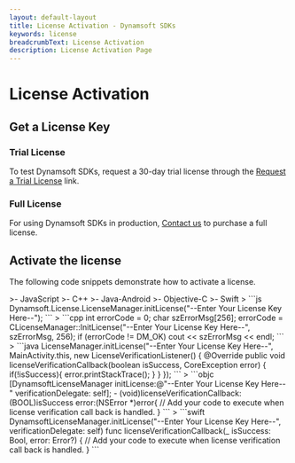 ```yaml
---
layout: default-layout
title: License Activation - Dynamsoft SDKs
keywords: license
breadcrumbText: License Activation
description: License Activation Page
---
```


# License Activation

## Get a License Key

### Trial License

To test Dynamsoft SDKs, request a 30-day trial license through the [Request a Trial License](https://www.dynamsoft.com/customer/license/trialLicense/?utm_source=dcvCoreDocs&product=dcv&package=core) link.

### Full License

For using Dynamsoft SDKs in production, [Contact us](https://www.dynamsoft.com/company/contact/?utm_source=dcvCoreDocs&product=dcv&package=core) to purchase a full license.

## Activate the license

The following code snippets demonstrate how to activate a license.

<div class="sample-code-prefix"></div>
>- JavaScript
>- C++
>- Java-Android
>- Objective-C
>- Swift
>
```js
Dynamsoft.License.LicenseManager.initLicense("--Enter Your License Key Here--");
```
>
```cpp
int errorCode = 0;
char szErrorMsg[256];
errorCode = CLicenseManager::InitLicense("--Enter Your License Key Here--", szErrorMsg, 256);
if (errorCode != DM_OK)
   cout << szErrorMsg << endl;
```
> 
```java
LicenseManager.initLicense("--Enter Your License Key Here--", MainActivity.this, new LicenseVerificationListener() {
   @Override
   public void licenseVerificationCallback(boolean isSuccess, CoreException error) {
          if(!isSuccess){
             error.printStackTrace();
          }
   }
});
```
>
```objc
[DynamsoftLicenseManager initLicense:@"--Enter Your License Key Here--" verificationDelegate: self];
- (void)licenseVerificationCallback:(BOOL)isSuccess error:(NSError *)error{
   // Add your code to execute when license verification call back is handled.
}
```
>
```swift
DynamsoftLicenseManager.initLicense("--Enter Your License Key Here--", verificationDelegate: self)
func licenseVerificationCallback(_ isSuccess: Bool, error: Error?) {
   // Add your code to execute when license verification call back is handled.
}
```